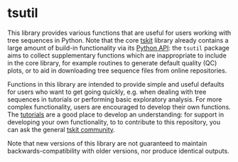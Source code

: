 # tsutil

This library provides various functions that are useful for users working with
tree sequences in Python. Note that the core [tskit](https://github.com/tskit-dev/tskit)
library already contains a large amount of build-in functionality via its
[Python API](https://tskit.dev/tskit/docs/stable/python-api.html): the `tsutil` package
aims to collect supplementary functions which are inappropriate to include in the core
library, for example routines to generate default quality (QC) plots, or to aid
in downloading tree sequence files from online repositories.

Functions in this library are intended to provide simple and useful defaults for users
who want to get going quickly, e.g. when dealing with tree sequences in tutorials or
performing basic exploratory analysis. For more complex functionality, users are
encouraged to develop their own functions. The [tutorials](https://tskit.dev/tutorials/)
are a good place to develop an understanding: for support in developing your own
functionality, to to contribute to this repository, you can ask the general
[tskit community](https://tskit.dev/community/).

Note that new versions of this library are not guaranteed to maintain
backwards-compatibility with older versions, nor produce identical outputs.
